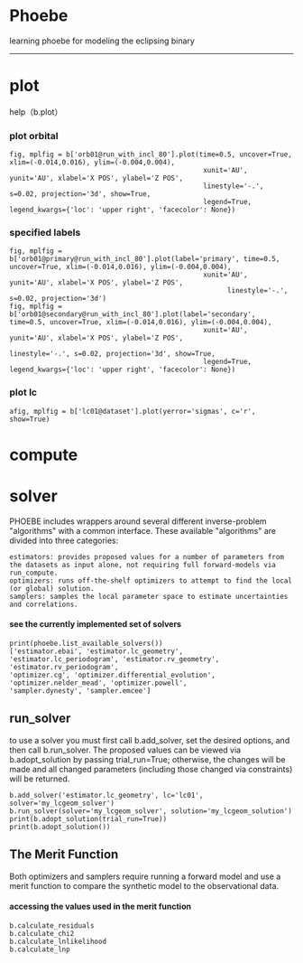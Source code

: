 # Phoebe
learning phoebe for modeling the eclipsing binary

---------------
# plot
help（b.plot）
### plot orbital
    fig, mplfig = b['orb01@run_with_incl_80'].plot(time=0.5, uncover=True, xlim=(-0.014,0.016), ylim=(-0.004,0.004), 
                                                    xunit='AU', yunit='AU', xlabel='X POS', ylabel='Z POS', 
                                                    linestyle='-.', s=0.02, projection='3d', show=True,
                                                    legend=True, legend_kwargs={'loc': 'upper right', 'facecolor': None})
### specified labels                          
    fig, mplfig = b['orb01@primary@run_with_incl_80'].plot(label='primary', time=0.5, uncover=True, xlim=(-0.014,0.016), ylim=(-0.004,0.004), 
                                                    xunit='AU', yunit='AU', xlabel='X POS', ylabel='Z POS',
                                                          linestyle='-.', s=0.02, projection='3d')
    fig, mplfig = b['orb01@secondary@run_with_incl_80'].plot(label='secondary', time=0.5, uncover=True, xlim=(-0.014,0.016), ylim=(-0.004,0.004), 
                                                    xunit='AU', yunit='AU', xlabel='X POS', ylabel='Z POS', 
                                                             linestyle='-.', s=0.02, projection='3d', show=True, 
                                                    legend=True, legend_kwargs={'loc': 'upper right', 'facecolor': None})
### plot lc
    afig, mplfig = b['lc01@dataset'].plot(yerror='sigmas', c='r', show=True)

# compute


# solver
PHOEBE includes wrappers around several different inverse-problem "algorithms" with a common interface. These available "algorithms" are divided into three categories:
    
    estimators: provides proposed values for a number of parameters from the datasets as input alone, not requiring full forward-models via run_compute.
    optimizers: runs off-the-shelf optimizers to attempt to find the local (or global) solution.
    samplers: samples the local parameter space to estimate uncertainties and correlations.

#### see the currently implemented set of solvers 

    print(phoebe.list_available_solvers())
    ['estimator.ebai', 'estimator.lc_geometry', 'estimator.lc_periodogram', 'estimator.rv_geometry', 'estimator.rv_periodogram', 
    'optimizer.cg', 'optimizer.differential_evolution', 'optimizer.nelder_mead', 'optimizer.powell', 
    'sampler.dynesty', 'sampler.emcee']

## run_solver
to use a solver you must first call b.add_solver, set the desired options, and then call b.run_solver. The proposed values can be viewed via b.adopt_solution by passing trial_run=True; otherwise, the changes will be made and all changed parameters (including those changed via constraints) will be returned.

    b.add_solver('estimator.lc_geometry', lc='lc01', solver='my_lcgeom_solver')
    b.run_solver(solver='my_lcgeom_solver', solution='my_lcgeom_solution')
    print(b.adopt_solution(trial_run=True))
    print(b.adopt_solution())
    
## The Merit Function
Both optimizers and samplers require running a forward model and use a merit function to compare the synthetic model to the observational data.

#### accessing the values used in the merit function

    b.calculate_residuals
    b.calculate_chi2
    b.calculate_lnlikelihood
    b.calculate_lnp
































































































